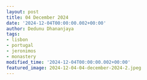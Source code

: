```yaml
---
layout: post
title: 04 December 2024
date: '2024-12-04T00:00:00.002+00:00'
author: Dedunu Dhananjaya
tags:
- lisbon
- portugal
- jeronimos
- monastery
modified_time: '2024-12-04T00:00:00.002+00:00'
featured_image: 2024-12-04-04-december-2024-2.jpeg
---
```


